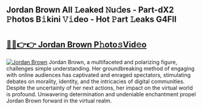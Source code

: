 ## Jordan Brown All 𝙻eaked 𝙽u𝚍es - Part-dX2 𝙿hotos B𝚒kini 𝚅𝚒deo - Hot 𝙿art 𝙻eaks G4FlI

# <h2><a href="http://ld0ef3.urlbe.top/?page=Jordan+Brown">🔗🔗👉👉 Jordan Brown P𝚑oto𝚜Vid𝚎o</a></h2>

[![Jordan Brown](https://i.imgur.com/eBuTRDB.gif)](http://ld0ef3.urlbe.top/?page=Jordan+Brown)
Jordan Brown, a multifaceted and polarizing figure, challenges simple understanding. Her groundbreaking method of engaging with online audiences has captivated and enraged spectators, stimulating debates on morality, identity, and the intricacies of digital communities. Despite the uncertainty of her next actions, her impact on the virtual world is profound. Unwavering determination and undeniable enchantment propel Jordan Brown forward in the virtual realm.
